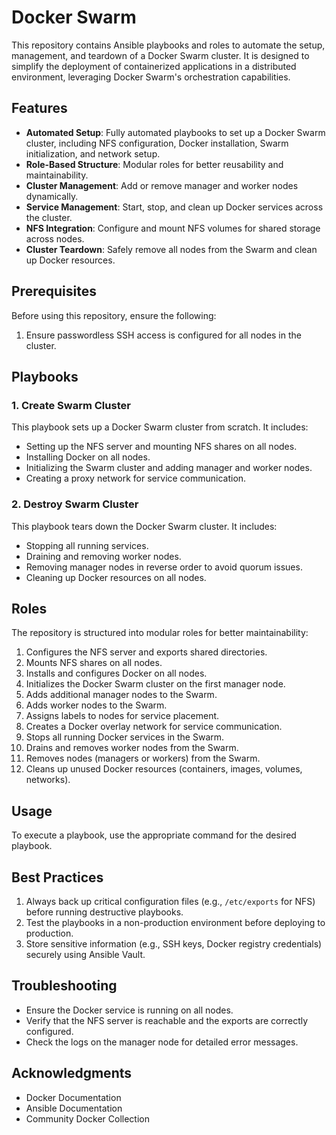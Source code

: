 # Docker Swarm

This repository contains Ansible playbooks and roles to automate the setup, management, and teardown of a Docker Swarm cluster. It is designed to simplify the deployment of containerized applications in a distributed environment, leveraging Docker Swarm's orchestration capabilities.

## Features

- **Automated Setup**: Fully automated playbooks to set up a Docker Swarm cluster, including NFS configuration, Docker installation, Swarm initialization, and network setup.
- **Role-Based Structure**: Modular roles for better reusability and maintainability.
- **Cluster Management**: Add or remove manager and worker nodes dynamically.
- **Service Management**: Start, stop, and clean up Docker services across the cluster.
- **NFS Integration**: Configure and mount NFS volumes for shared storage across nodes.
- **Cluster Teardown**: Safely remove all nodes from the Swarm and clean up Docker resources.

## Prerequisites

Before using this repository, ensure the following:

1. Ensure passwordless SSH access is configured for all nodes in the cluster.

## Playbooks

### 1. **Create Swarm Cluster**

This playbook sets up a Docker Swarm cluster from scratch. It includes:
- Setting up the NFS server and mounting NFS shares on all nodes.
- Installing Docker on all nodes.
- Initializing the Swarm cluster and adding manager and worker nodes.
- Creating a proxy network for service communication.

### 2. **Destroy Swarm Cluster**

This playbook tears down the Docker Swarm cluster. It includes:
- Stopping all running services.
- Draining and removing worker nodes.
- Removing manager nodes in reverse order to avoid quorum issues.
- Cleaning up Docker resources on all nodes.

## Roles

The repository is structured into modular roles for better maintainability:

1. Configures the NFS server and exports shared directories.
2. Mounts NFS shares on all nodes.
3. Installs and configures Docker on all nodes.
4. Initializes the Docker Swarm cluster on the first manager node.
5. Adds additional manager nodes to the Swarm.
6. Adds worker nodes to the Swarm.
7. Assigns labels to nodes for service placement.
8. Creates a Docker overlay network for service communication.
9. Stops all running Docker services in the Swarm.
10. Drains and removes worker nodes from the Swarm.
11. Removes nodes (managers or workers) from the Swarm.
12. Cleans up unused Docker resources (containers, images, volumes, networks).

## Usage

To execute a playbook, use the appropriate command for the desired playbook.

## Best Practices

1. Always back up critical configuration files (e.g., `/etc/exports` for NFS) before running destructive playbooks.
2. Test the playbooks in a non-production environment before deploying to production.
3. Store sensitive information (e.g., SSH keys, Docker registry credentials) securely using Ansible Vault.

## Troubleshooting

- Ensure the Docker service is running on all nodes.
- Verify that the NFS server is reachable and the exports are correctly configured.
- Check the logs on the manager node for detailed error messages.

## Acknowledgments

- Docker Documentation
- Ansible Documentation
- Community Docker Collection